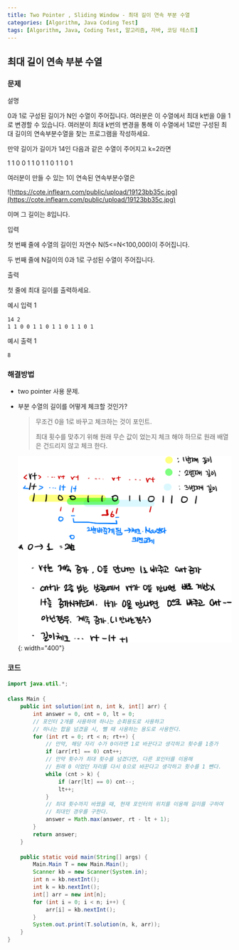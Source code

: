 ```yaml
---
title: Two Pointer , Sliding Window - 최대 길이 연속 부분 수열
categories: [Algorithm, Java Coding Test]
tags: [Algorithm, Java, Coding Test, 알고리즘, 자바, 코딩 테스트]
---
```


## 최대 길이 연속 부분 수열

### 문제

설명

0과 1로 구성된 길이가 N인 수열이 주어집니다. 여러분은 이 수열에서 최대 k번을 0을 1로 변경할 수 있습니다. 여러분이 최대 k번의 변경을 통해 이 수열에서 1로만 구성된 최대 길이의 연속부분수열을 찾는 프로그램을 작성하세요.

만약 길이가 길이가 14인 다음과 같은 수열이 주어지고 k=2라면

1 1 0 0 1 1 0 1 1 0 1 1 0 1

여러분이 만들 수 있는 1이 연속된 연속부분수열은

![https://cote.inflearn.com/public/upload/19123bb35c.jpg](https://cote.inflearn.com/public/upload/19123bb35c.jpg)

이며 그 길이는 8입니다.

입력

첫 번째 줄에 수열의 길이인 자연수 N(5<=N<100,000)이 주어집니다.

두 번째 줄에 N길이의 0과 1로 구성된 수열이 주어집니다.

출력

첫 줄에 최대 길이를 출력하세요.

예시 입력 1

```
14 2
1 1 0 0 1 1 0 1 1 0 1 1 0 1

```

예시 출력 1

```
8
```

### 해결방법

- two pointer 사용 문제.
- 부분 수열의 길이를 어떻게 체크할 것인가?

  > 무조건 0을 1로 바꾸고 체크하는 것이 포인트.
  > 
  > 최대 횟수를 맞추기 위해 원래 무슨 값이 었는지 체크 해야 하므로 원래 배열은 건드리지 않고 체크 한다.

  ![이미지](/assets/img/Algorithm/30.png){: width="400"}

### 코드

```java
import java.util.*;

class Main {
    public int solution(int n, int k, int[] arr) {
        int answer = 0, cnt = 0, lt = 0;
        // 포인터 2개를 사용하여 하나는 순회용도로 사용하고
        // 하나는 합을 넘겼을 시, 뺄 때 사용하는 용도로 사용한다.
        for (int rt = 0; rt < n; rt++) {
            // 만약, 해당 자리 수가 0이라면 1로 바꾼다고 생각하고 횟수를 1증가
            if (arr[rt] == 0) cnt++;
            // 만약 횟수가 최대 횟수를 넘겼다면, 다른 포인터를 이용해
            // 원래 0 이었던 자리를 다시 0으로 바꾼다고 생각하고 횟수를 1 뺀다.
            while (cnt > k) {
                if (arr[lt] == 0) cnt--;
                lt++;
            }
            // 최대 횟수까지 바꿨을 때, 현재 포인터의 위치를 이용해 길이를 구하여 
            // 최대인 경우를 구한다.
            answer = Math.max(answer, rt - lt + 1);
        }
        return answer;
    }

    public static void main(String[] args) {
        Main.Main T = new Main.Main();
        Scanner kb = new Scanner(System.in);
        int n = kb.nextInt();
        int k = kb.nextInt();
        int[] arr = new int[n];
        for (int i = 0; i < n; i++) {
            arr[i] = kb.nextInt();
        }
        System.out.print(T.solution(n, k, arr));
    }
}

```
